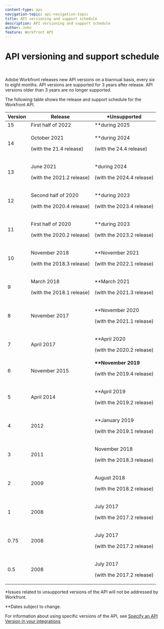 ```yaml
---
content-type: api
navigation-topic: api-navigation-topic
title: API versioning and support schedule
description: API versioning and support schedule
author: John
feature: Workfront API
---
```


# API versioning and support schedule

&nbsp;

Adobe Workfront releases new API versions on a biannual basis, every six to eight months. API versions are supported for 3 years after release. API versions older than 3 years are no longer supported.

The following table shows the release and support schedule for the Workfront API. 

<table style="table-layout:auto"> 
 <col> 
 <col> 
 <col> 
 <thead> 
  <tr> 
   <th><strong>Version</strong> </th> 
   <th><strong>Release</strong> </th> 
   <th><strong>*Unsupported</strong> </th> 
  </tr> 
 </thead> 
 <tbody> 
  <tr> 
   <td>15</td> 
   <td>First half of 2022</td> 
   <td>**during 2025</td> 
  </tr> 
  <tr> 
   <td>14</td> 
   <td> <p>October 2021</p> <p>(with the 21.4 release)</p> </td> 
   <td> <p>**during 2024</p> <p>(with the 24.4 release)</p> </td> 
  </tr> 
  <tr> 
   <td>13</td> 
   <td> <p>June 2021</p> <p>(with the 2021.2 release)</p> </td> 
   <td> <p>*during 2024</p> <p>(with the 2024.4 release)</p> </td> 
  </tr> 
  <tr> 
   <td>12</td> 
   <td> <p>Second half of 2020</p> <p>(with the 2020.4 release)</p> </td> 
   <td> <p>**during 2023</p> <p>(with the 2023.4 release)</p> </td> 
  </tr> 
  <tr> 
   <td>11</td> 
   <td> <p>First half of 2020</p> <p>(with the 2020.2 release)</p> </td> 
   <td> <p>**during 2023</p> <p>(with the 2023.2 release)</p> </td> 
  </tr> 
  <tr> 
   <td>10</td> 
   <td> <p>November 2018</p> <p>(with the 2018.3 release)</p> </td> 
   <td> <p>**November 2021</p> <p>(with the 2022.1 release)</p> </td> 
  </tr> 
  <tr> 
   <td>9</td> 
   <td> <p>March 2018</p> <p>(with the 2018.1 release)</p> </td> 
   <td> <p>**March 2021</p> <p>(with the 2021.3 release)</p> </td> 
  </tr> 
  <tr> 
   <td>8</td> 
   <td>November 2017</td> 
   <td> <p>**November 2020</p> <p>(with the 2021.1 release)</p> </td> 
  </tr> 
  <tr> 
   <td>7</td> 
   <td>April 2017</td> 
   <td> <p>**April 2020</p> <p>(with the 2020.2 release)</p> </td> 
  </tr> 
  <tr> 
   <td>6</td> 
   <td>November 2015</td> 
   <td><strong>**November 2019</strong> <p>(with the 2019.4 release)</p> </td> 
  </tr> 
  <tr> 
   <td>5</td> 
   <td>April 2014</td> 
   <td> <p>**April 2019</p> <p>(with the 2019.2 release)</p> </td> 
  </tr> 
  <tr> 
   <td>4</td> 
   <td>2012</td> 
   <td> <p>**January 2019</p> <p>(with the 2019.1 release)</p> </td> 
  </tr> 
  <tr> 
   <td>3</td> 
   <td>2011</td> 
   <td> <p>November 2018</p> <p>(with the 2018.3 release)</p> </td> 
  </tr> 
  <tr> 
   <td>2</td> 
   <td>2009</td> 
   <td> <p>August 2018</p> <p>(with the 2018.2 release)</p> </td> 
  </tr> 
  <tr> 
   <td>1</td> 
   <td>2008</td> 
   <td> <p>July 2017</p> <p>(with the 2017.2 release)</p> </td> 
  </tr> 
  <tr> 
   <td>0.75</td> 
   <td>2008</td> 
   <td> <p>July 2017</p> <p>(with the 2017.2 release)</p> </td> 
  </tr> 
  <tr> 
   <td>0.5</td> 
   <td>2008</td> 
   <td> <p>July 2017</p> <p>(with the 2017.2 release)</p> </td> 
  </tr> 
 </tbody> 
</table>

&#42;Issues related to unsupported versions of the API will not be addressed by Workfront.

&#42;&#42;Dates subject to change.

For information about using specific versions of the API, see [Specify an API Version in your integrations](../../wf-api/api/specify-api-version-integrations.md)
